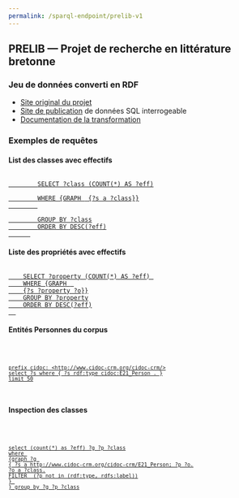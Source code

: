 ```yaml
---
permalink: /sparql-endpoint/prelib-v1
---
```




<div>
  <h2>PRELIB — Projet de recherche en littérature bretonne</h2>

  <div>
  <h3>Jeu de données converti en RDF</h3>
  
  <ul>
    <li><a target="_blank" href="https://mshb.huma-num.fr/prelib/">Site original du projet</a></li>
    <li><a target="_blank" href="https://crbc-dataset.huma-num.fr/">Site de publication</a> de données SQL interrogeable</li>
    <li><a href="https://github.com/Semantic-Data-for-Humanities/prelib-to-rdf/wiki">Documentation de la transformation</a></li>
  </ul>

  
</div>

<div>
  <h3>Exemples de requêtes</h3>
<h4>List des classes avec effectifs</h4>

<p>
  <a href="https://dataforhumanities.abes.fr/sparql?default-graph-uri=&query=SELECT+%3Fclass+%28COUNT%28*%29+AS+%3Feff%29+WHERE+%7BGRAPH+%3Chttps%3A%2F%2Fdataforhumanities.org%2Fsparql-endpoint%2Fprelib-v1%3E+%7B%3Fs+a+%3Fclass%7D%7D+GROUP+BY+%3Fclass+ORDER+BY+DESC%28%3Feff%29&should-sponge=&format=text%2Fhtml&timeout=0&debug=on">
    <code>
        SELECT ?class (COUNT(*) AS ?eff)<br/>
        WHERE {GRAPH <https://dataforhumanities.org/sparql-endpoint/prelib-v1> {?s a ?class}}
        <br/>
        GROUP BY ?class
        ORDER BY DESC(?eff)
      </code> </a>  
</p>

  <h4>Liste des propriétés avec effectifs</h4>
  <p>
  <a href="https://dataforhumanities.abes.fr/sparql?default-graph-uri=&query=SELECT+%3Fproperty+%28COUNT%28*%29+AS+%3Feff%29+WHERE+%7BGRAPH+%3Chttps%3A%2F%2Fdataforhumanities.org%2Fsparql-endpoint%2Fprelib-v1%3E+%7B%3Fs+%3Fproperty+%3Fo%7D%7D+GROUP+BY+%3Fproperty+ORDER+BY+DESC%28%3Feff%29+&should-sponge=&format=text%2Fhtml&timeout=0&debug=on">
  <code>
    SELECT ?property (COUNT(*) AS ?eff) 
    WHERE {GRAPH <https://dataforhumanities.org/sparql-endpoint/prelib-v1> 
    {?s ?property ?o}}
    GROUP BY ?property
    ORDER BY DESC(?eff)
  </code> </a>
  </p>
    
  <h4>Entités Personnes du corpus</h4>
  <p>
  <a href="https://dataforhumanities.abes.fr/sparql?default-graph-uri=&query=SELECT+%3Fproperty+%28COUNT%28*%29+AS+%3Feff%29+WHERE+%7BGRAPH+%3Chttps%3A%2F%2Fdataforhumanities.org%2Fsparql-endpoint%2Fprelib-v1%3E+%7B%3Fs+%3Fproperty+%3Fo%7D%7D+GROUP+BY+%3Fproperty+ORDER+BY+DESC%28%3Feff%29+&should-sponge=&format=text%2Fhtml&timeout=0&debug=on](https://dataforhumanities.abes.fr/sparql?default-graph-uri=&query=select+%28count%28*%29+as+%3Feff%29+%3Fg+%3Fp+%3Fclass%0D%0Awhere+%0D%0A%0D%0A%7Bgraph+%3Fg+%0D%0A%0D%0A%7B+%3Fs+a+%3Chttp%3A%2F%2Fwww.cidoc-crm.org%2Fcidoc-crm%2FE21_Person%3E%3B%0D%0A+++++++++++++%3Fp+%3Fo.%0D%0A%3Fo+a+%3Fclass.%0D%0A%0D%0AFILTER++%28%3Fp+not+in+%28rdf%3Atype%2C+rdfs%3Alabel%29%29%0D%0A%0D%0A%7D+%0D%0A%0D%0A%7D+group+by+%3Fg+%3Fp+%3Fclass&should-sponge=&format=text%2Fhtml&timeout=0&debug=on](https://dataforhumanities.abes.fr/sparql?default-graph-uri=&query=prefix+cidoc%3A+%3Chttp%3A%2F%2Fwww.cidoc-crm.org%2Fcidoc-crm%2F%3E%0D%0Aselect+%3Fs+where+%7B+%3Fs+rdf%3Atype+cidoc%3AE21_Person+.+%7D%0D%0Alimit+50&should-sponge=&format=text%2Fhtml&timeout=0&debug=on">
  <code>
    
    prefix cidoc: <http://www.cidoc-crm.org/cidoc-crm/>
    select ?s where { ?s rdf:type cidoc:E21_Person . }
    limit 50
  </code> </a>
  </p>

    
  <h4>Inspection des classes</h4>
  <p>
  <a href="https://dataforhumanities.abes.fr/sparql?default-graph-uri=&query=SELECT+%3Fproperty+%28COUNT%28*%29+AS+%3Feff%29+WHERE+%7BGRAPH+%3Chttps%3A%2F%2Fdataforhumanities.org%2Fsparql-endpoint%2Fprelib-v1%3E+%7B%3Fs+%3Fproperty+%3Fo%7D%7D+GROUP+BY+%3Fproperty+ORDER+BY+DESC%28%3Feff%29+&should-sponge=&format=text%2Fhtml&timeout=0&debug=on](https://dataforhumanities.abes.fr/sparql?default-graph-uri=&query=select+%28count%28*%29+as+%3Feff%29+%3Fg+%3Fp+%3Fclass%0D%0Awhere+%0D%0A%0D%0A%7Bgraph+%3Fg+%0D%0A%0D%0A%7B+%3Fs+a+%3Chttp%3A%2F%2Fwww.cidoc-crm.org%2Fcidoc-crm%2FE21_Person%3E%3B%0D%0A+++++++++++++%3Fp+%3Fo.%0D%0A%3Fo+a+%3Fclass.%0D%0A%0D%0AFILTER++%28%3Fp+not+in+%28rdf%3Atype%2C+rdfs%3Alabel%29%29%0D%0A%0D%0A%7D+%0D%0A%0D%0A%7D+group+by+%3Fg+%3Fp+%3Fclass&should-sponge=&format=text%2Fhtml&timeout=0&debug=on">
  <code>
    
    select (count(*) as ?eff) ?g ?p ?class
    where 
    {graph ?g 
    { ?s a http://www.cidoc-crm.org/cidoc-crm/E21_Person; ?p ?o.
    ?o a ?class.
    FILTER  (?p not in (rdf:type, rdfs:label))
    } 
    } group by ?g ?p ?class
  </code> </a>
  </p>

</div>
</div>

